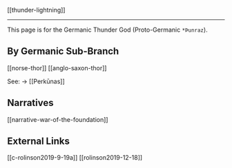 [[thunder-lightning]]

----

This page is for the Germanic Thunder God (Proto-Germanic `*Þunraz`).

## By Germanic Sub-Branch
[[norse-thor]]
[[anglo-saxon-thor]]




See:
	→ [[Perkūnas]]
## Narratives
[[narrative-war-of-the-foundation]]


## External Links
[[c-rolinson2019-9-19a]]
[[rolinson2019-12-18]]